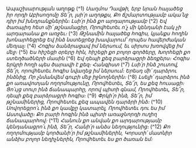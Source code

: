 
Ապաշխարության աղոթք
(^1) _Սաղմոս Դավթի, երբ նրան հալածեց իր որդի Աբիսողոմը
Տե՜ր, լսի՛ր աղոթքս,
Քո ճշմարտությամբ ակա՛նջ դիր իմ խնդրանքներին։
Լսի՛ր ինձ քո արդարությամբ_
(^2) _Եվ ծառայիդ հետ մի՛ թշնամացիր,
Որովհետեւ ո՛չ մի կենդանի էակ չի արդարանա քո առջեւ։_
(^3) _Թշնամին հալածեց հոգիս, կյանքս հողին խոնարհեցրեց
Եվ ինձ նստեցրեց խավարում՝ որպես հավերժական մեռյալ։_
(^4) _Հոգիս ձանձրացավ իմ ներսում, եւ սիրտս խռովվեց իմ մեջ։_
(^5) _Ես հիշեցի օրերը հին, հիշեցի քո բոլոր գործերը,
Խորհեցի քո ստեղծածների մասին_
(^6) _Եվ դեպի քեզ բարձրացրի ձեռքերս։
Հոգիս երկրի հողի պես ծարավի է քեզ։ Հանգիստ_
(^7) _Լսի՛ր ինձ շուտով, Տե՜ր, որովհետեւ հոգիս նվաղեց իմ ներսում։
Երեսդ մի՛ դարձրու ինձնից,
Որ չնմանվեմ գուբի մեջ իջնողներին։_
(^8) _Լսելի՛ դարձրու ինձ քո առավոտյան ողորմությունը,
Որովհետեւ, Տե՜ր, ես քեզ հուսացի։
Ցո՛ւյց տուր ինձ ճանապարհը, որով պիտի գնամ,
Որովհետեւ, Տե՜ր, դեպի քեզ բարձրացրի հոգիս։_
(^9) _Փրկի՛ր ինձ, Տե՜ր, իմ թշնամիներից,
Որովհետեւ քեզ ապավեն դարձրի ինձ։_
(^10) _Սովորեցրո՛ւ ինձ քո կամքը կատարել,
Որովհետեւ դու ես իմ Աստվածը։
Քո բարի հոգին ինձ պիտի առաջնորդի ուղիղ ճանապարհով։_
(^11) _Հանուն քո անվան քո արդարությամբ կենդանացրո՛ւ ինձ, Տե՜ր,
Հանի՛ր անձս նեղությունից։_
(^12) _Քո ողորմությամբ կործանի՛ր իմ թշնամիներին,
Կորստի՛ մատնիր անձիս բոլոր նեղիչներին,
Որովհետեւ ես քո ծառան եմ։_
